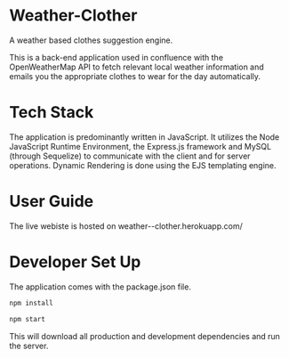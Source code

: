 # Weather-Clother
A weather based clothes suggestion engine.

This is a back-end application used in confluence with the OpenWeatherMap API to fetch relevant local weather information and emails you the appropriate clothes to wear for the day automatically.

# Tech Stack

The application is predominantly written in JavaScript. It utilizes the Node JavaScript Runtime Environment, the Express.js framework and MySQL (through Sequelize) to communicate with the client and for server operations. Dynamic Rendering is done using the EJS templating engine.

# User Guide

The live webiste is hosted on weather--clother.herokuapp.com/

# Developer Set Up

The application comes with the package.json file.

```javascript 
npm install

npm start
```

This will download all production and development dependencies and run the server.
